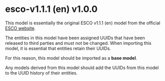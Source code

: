 # esco-v1.1.1 (en) v1.0.0

This model is essentially the original ESCO v1.1.1 (en) model from the official [ESCO website](https://esco.ec.europa.eu/en).

The entities in this model have been assigned UUIDs that have been released to third parties and must not be changed. When importing this model, it is essential that entities retain their UUIDs.

For this reason, this model should be imported as a **base model**.

Any models derived from this model should add the UUIDs from this model to the UUID history of their entities.